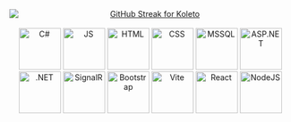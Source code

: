 
<div align="center">
<a href="https://github.com/KoletoG" title="KoletoG on GitHub" target="_blank" rel="noopener noreferrer">
  <img
    src="https://streak-stats.demolab.com/?user=KoletoG&theme=dark&fire=9019E3&ring=9019E3&currStreakLabel=9019E3&hide_longest_streak=true&sideLabels=9019E3"
    alt="GitHub Streak for Koleto"
    style="max-width:100%;height:auto;display:block;border:0;"
  />
</a>
<br/>
<img src="https://camo.githubusercontent.com/d062d59fe5df3044548f176c99f52d6866ac70eea1104374c59b75cbdd2e98e5/68747470733a2f2f646576656c6f7065722e6665646f726170726f6a6563742e6f72672f7374617469632f6c6f676f2f6373686172702e706e67" alt="C#" width="75"/>
<img src="https://upload.wikimedia.org/wikipedia/commons/6/6a/JavaScript-logo.png" alt="JS" width="75"/>
<img src="https://upload.wikimedia.org/wikipedia/commons/thumb/6/61/HTML5_logo_and_wordmark.svg/800px-HTML5_logo_and_wordmark.svg.png" alt="HTML" width="75"/>
<img src="https://cdn-icons-png.flaticon.com/512/5968/5968242.png" alt="CSS" width="75"/>
<img src="https://img.icons8.com/?size=512&id=laYYF3dV0Iew&format=png" alt="MSSQL" width="75"/>
<img src="https://www.ispirer.net/images/asp.net.logo.png" alt="ASP.NET" width="75"/>
<img src="https://upload.wikimedia.org/wikipedia/commons/thumb/7/7d/Microsoft_.NET_logo.svg/1200px-Microsoft_.NET_logo.svg.png" alt=".NET" width=75/>
<img src="https://images.ctfassets.net/ee3ypdtck0rk/7r2BuGkFqf8FHJY4AkuW0X/68e00059f1c7d6a8a4d1800e0621f295/68747470733a2f2f646f63732e6d6963726f736f66742e636f6d2f73762d73652f617a7572652f6d656469612f696e6465782f617a7572652d7369676e61.svg" alt="SignalR" width="75"/>
<img src="https://upload.wikimedia.org/wikipedia/commons/thumb/b/b2/Bootstrap_logo.svg/2560px-Bootstrap_logo.svg.png" alt="Bootstrap" width="75"/>
<img src="https://upload.wikimedia.org/wikipedia/commons/thumb/f/f1/Vitejs-logo.svg/1200px-Vitejs-logo.svg.png" alt="Vite" width="75"/>
<img src="https://upload.wikimedia.org/wikipedia/commons/thumb/a/a7/React-icon.svg/2300px-React-icon.svg.png" alt="React" width="75" />
<img src="https://www.lemosys.com/blog/wp-content/uploads/2022/05/nodejs-logo-FBE122E377-seeklogo.com_.png" alt="NodeJS" width="75" />
</div>

<!--
**KoletoG/KoletoG** is a ✨ _special_ ✨ repository because its `README.md` (this file) appears on your GitHub profile.

Here are some ideas to get you started:

- 🔭 I’m currently working on ...
- 🌱 I’m currently learning ...
- 👯 I’m looking to collaborate on ...
- 🤔 I’m looking for help with ...
- 💬 Ask me about ...
- 📫 How to reach me: ...
- 😄 Pronouns: ...
- ⚡ Fun fact: ...
-->
